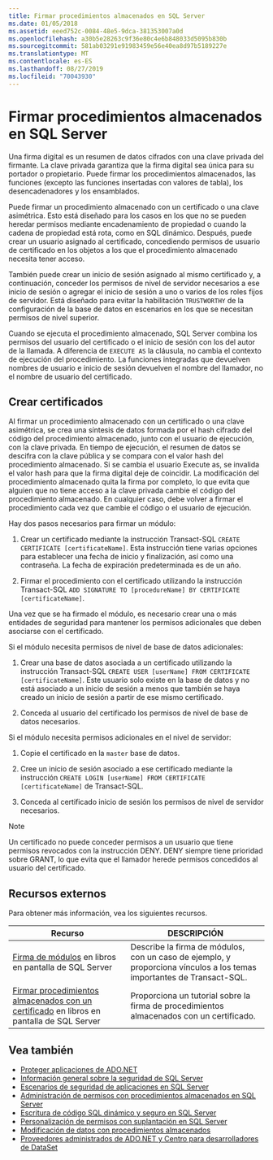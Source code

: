 ```yaml
---
title: Firmar procedimientos almacenados en SQL Server
ms.date: 01/05/2018
ms.assetid: eeed752c-0084-48e5-9dca-381353007a0d
ms.openlocfilehash: a30b5e28263c9f36e80c4e6b848033d5095b830b
ms.sourcegitcommit: 581ab03291e91983459e56e40ea8d97b5189227e
ms.translationtype: MT
ms.contentlocale: es-ES
ms.lasthandoff: 08/27/2019
ms.locfileid: "70043930"
---
```

# <a name="signing-stored-procedures-in-sql-server"></a>Firmar procedimientos almacenados en SQL Server

Una firma digital es un resumen de datos cifrados con una clave privada del firmante. La clave privada garantiza que la firma digital sea única para su portador o propietario. Puede firmar los procedimientos almacenados, las funciones (excepto las funciones insertadas con valores de tabla), los desencadenadores y los ensamblados.

Puede firmar un procedimiento almacenado con un certificado o una clave asimétrica. Esto está diseñado para los casos en los que no se pueden heredar permisos mediante encadenamiento de propiedad o cuando la cadena de propiedad está rota, como en SQL dinámico. Después, puede crear un usuario asignado al certificado, concediendo permisos de usuario de certificado en los objetos a los que el procedimiento almacenado necesita tener acceso.

También puede crear un inicio de sesión asignado al mismo certificado y, a continuación, conceder los permisos de nivel de servidor necesarios a ese inicio de sesión o agregar el inicio de sesión a uno o varios de los roles fijos de servidor. Está diseñado para evitar la habilitación `TRUSTWORTHY` de la configuración de la base de datos en escenarios en los que se necesitan permisos de nivel superior.

Cuando se ejecuta el procedimiento almacenado, SQL Server combina los permisos del usuario del certificado o el inicio de sesión con los del autor de la llamada. A diferencia de `EXECUTE AS` la cláusula, no cambia el contexto de ejecución del procedimiento. La funciones integradas que devuelven nombres de usuario e inicio de sesión devuelven el nombre del llamador, no el nombre de usuario del certificado.

## <a name="creating-certificates"></a>Crear certificados

Al firmar un procedimiento almacenado con un certificado o una clave asimétrica, se crea una síntesis de datos formada por el hash cifrado del código del procedimiento almacenado, junto con el usuario de ejecución, con la clave privada. En tiempo de ejecución, el resumen de datos se descifra con la clave pública y se compara con el valor hash del procedimiento almacenado. Si se cambia el usuario Execute as, se invalida el valor hash para que la firma digital deje de coincidir. La modificación del procedimiento almacenado quita la firma por completo, lo que evita que alguien que no tiene acceso a la clave privada cambie el código del procedimiento almacenado. En cualquier caso, debe volver a firmar el procedimiento cada vez que cambie el código o el usuario de ejecución.

Hay dos pasos necesarios para firmar un módulo:

1. Crear un certificado mediante la instrucción Transact-SQL `CREATE CERTIFICATE [certificateName]`. Esta instrucción tiene varias opciones para establecer una fecha de inicio y finalización, así como una contraseña. La fecha de expiración predeterminada es de un año.

1. Firmar el procedimiento con el certificado utilizando la instrucción Transact-SQL `ADD SIGNATURE TO [procedureName] BY CERTIFICATE [certificateName]`.

Una vez que se ha firmado el módulo, es necesario crear una o más entidades de seguridad para mantener los permisos adicionales que deben asociarse con el certificado.

Si el módulo necesita permisos de nivel de base de datos adicionales:

1. Crear una base de datos asociada a un certificado utilizando la instrucción Transact-SQL `CREATE USER [userName] FROM CERTIFICATE [certificateName]`. Este usuario solo existe en la base de datos y no está asociado a un inicio de sesión a menos que también se haya creado un inicio de sesión a partir de ese mismo certificado.

1. Conceda al usuario del certificado los permisos de nivel de base de datos necesarios.

Si el módulo necesita permisos adicionales en el nivel de servidor:

1. Copie el certificado en la `master` base de datos.

1. Cree un inicio de sesión asociado a ese certificado mediante la instrucción `CREATE LOGIN [userName] FROM CERTIFICATE [certificateName]` de Transact-SQL.

1. Conceda al certificado inicio de sesión los permisos de nivel de servidor necesarios.

> [!NOTE]
> Un certificado no puede conceder permisos a un usuario que tiene permisos revocados con la instrucción DENY. DENY siempre tiene prioridad sobre GRANT, lo que evita que el llamador herede permisos concedidos al usuario del certificado.

## <a name="external-resources"></a>Recursos externos

Para obtener más información, vea los siguientes recursos.

|Recurso|DESCRIPCIÓN|
|--------------|-----------------|
|[Firma de módulos](https://go.microsoft.com/fwlink/?LinkId=98590) en libros en pantalla de SQL Server|Describe la firma de módulos, con un caso de ejemplo, y proporciona vínculos a los temas importantes de Transact-SQL.|
|[Firmar procedimientos almacenados con un certificado](/sql/relational-databases/tutorial-signing-stored-procedures-with-a-certificate) en libros en pantalla de SQL Server|Proporciona un tutorial sobre la firma de procedimientos almacenados con un certificado.|

## <a name="see-also"></a>Vea también

- [Proteger aplicaciones de ADO.NET](../../../../../docs/framework/data/adonet/securing-ado-net-applications.md)
- [Información general sobre la seguridad de SQL Server](../../../../../docs/framework/data/adonet/sql/overview-of-sql-server-security.md)
- [Escenarios de seguridad de aplicaciones en SQL Server](../../../../../docs/framework/data/adonet/sql/application-security-scenarios-in-sql-server.md)
- [Administración de permisos con procedimientos almacenados en SQL Server](../../../../../docs/framework/data/adonet/sql/managing-permissions-with-stored-procedures-in-sql-server.md)
- [Escritura de código SQL dinámico y seguro en SQL Server](../../../../../docs/framework/data/adonet/sql/writing-secure-dynamic-sql-in-sql-server.md)
- [Personalización de permisos con suplantación en SQL Server](../../../../../docs/framework/data/adonet/sql/customizing-permissions-with-impersonation-in-sql-server.md)
- [Modificación de datos con procedimientos almacenados](../../../../../docs/framework/data/adonet/modifying-data-with-stored-procedures.md)
- [Proveedores administrados de ADO.NET y Centro para desarrolladores de DataSet](https://go.microsoft.com/fwlink/?LinkId=217917)
